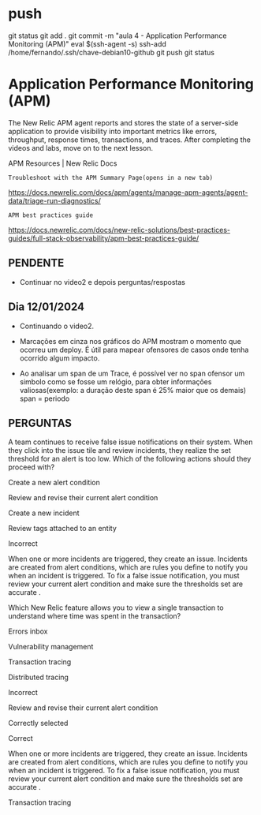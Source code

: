 
# ###################################################################################################################### 
# ###################################################################################################################### 
# ###################################################################################################################### 
#  push

git status
git add .
git commit -m "aula 4 - Application Performance Monitoring (APM)"
eval $(ssh-agent -s)
ssh-add /home/fernando/.ssh/chave-debian10-github
git push
git status



# ###################################################################################################################### 
# ###################################################################################################################### 
# ###################################################################################################################### 
#  Application Performance Monitoring (APM)

The New Relic APM agent reports and stores the state of a server-side application to provide visibility into important metrics like errors, throughput, response times, transactions, and traces. After completing the videos and labs, move on to the next lesson.
 

APM Resources | New Relic Docs  

    Troubleshoot with the APM Summary Page(opens in a new tab)
<https://docs.newrelic.com/docs/apm/agents/manage-apm-agents/agent-data/triage-run-diagnostics/>

    APM best practices guide
<https://docs.newrelic.com/docs/new-relic-solutions/best-practices-guides/full-stack-observability/apm-best-practices-guide/>



## PENDENTE
- Continuar no video2 e depois perguntas/respostas


## Dia 12/01/2024

- Continuando o video2.

- Marcações em cinza nos gráficos do APM mostram o momento que ocorreu um deploy. É útil para mapear ofensores de casos onde tenha ocorrido algum impacto.

- Ao analisar um span de um Trace, é possível ver no span ofensor um simbolo como se fosse um relógio, para obter informações valiosas(exemplo: a duração deste span é 25% maior que os demais)
span = periodo








## PERGUNTAS
A team continues to receive false issue notifications on their system. When they click into the issue tile and review incidents, they realize the set threshold for an alert is too low. Which of the following actions should they proceed with?

Create a new alert condition

Review and revise their current alert condition 


Create a new incident 

Review tags attached to an entity

Incorrect

When one or more incidents are triggered, they create an issue. Incidents are created from alert conditions, which are rules you define to notify you when an incident is triggered. To fix a false issue notification, you must review your current alert condition and make sure the thresholds set are accurate . 

Which New Relic feature allows you to view a single transaction to understand where time was spent in the transaction?

Errors inbox

Vulnerability management

Transaction tracing

Distributed tracing

Incorrect








Review and revise their current alert condition 


Correctly selected
 

Correct

When one or more incidents are triggered, they create an issue. Incidents are created from alert conditions, which are rules you define to notify you when an incident is triggered. To fix a false issue notification, you must review your current alert condition and make sure the thresholds set are accurate . 





Transaction tracing